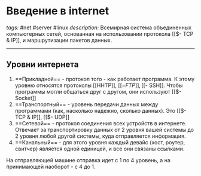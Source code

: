 # Введение в internet
*tags:* #net #server #linux
*description:* Всемирная система объединенных компьютерных сетей, основанная на использовании протокола [[$- TCP & IP]], и маршрутизации пакетов данных.

---
## Уровни интернета
1. ==Прикладной== - протокол того - как работает программа. К этому уровню относятся протоколы [[HHTP]], [[$- FTP]], [[$- SSH]]. Чтобы программы могли общаться друг с другом, они используют [[$- Socket]]
2. ==Транспортный== - уровень передачи данных между программами (как, насколько надежно, сколько данных). Это [[$- TCP & IP]], [[$- UDP]]
3. ==Сетевой== - протокол соединения всех устройств в интернете. Отвечает за транспортировку данных от 2 уровня вашей системы до 2 уровня любой другой системы, куда отправляется информация.
4. ==Канальный== - для этого уровня каждый девайс (хост, роутер, свитчер) является одной единицей, и все они связаны ссылками.

На отправляющей машине отправка идет с 1 по 4 уровень, а на принимающей наоборот - с 4 до 1.